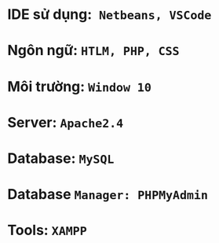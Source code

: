 # IDE sử dụng:` Netbeans, VSCode`
# Ngôn ngữ: `HTLM, PHP, CSS`
# Môi trường: `Window 10 `
# Server: `Apache2.4`
# Database: `MySQL`
# Database `Manager: PHPMyAdmin`
# Tools: `XAMPP`
